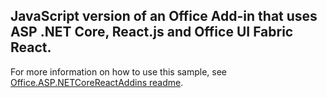 ## JavaScript version of an Office Add-in that uses ASP .NET Core, React.js and Office UI Fabric React.

For more information on how to use this sample, see [Office.ASP.NETCoreReactAddins readme](../readme.md).

